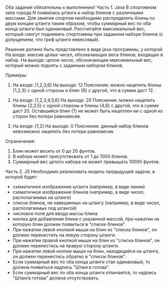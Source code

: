 Оба задания обязательны к выполнению!
Часть 1. Java
В спортивном зале города N появилась штанга и набор блинов с различными массами. Для занятия спортом необходимо распределить блины по двум концам штанги таким образом, чтобы суммарный вес по оба конца штанги был одинаковый. Рассчитайте максимальный вес, который смогут поднимать спортсмены при заданном наборе блинов (с допущением, что гриф штанги невесомый).

Решение должно быть представлено в виде java-программы, у которой:
На входе: массив целых чисел, обозначающих веса блинов, входящих в набор.
На выходе: целое число, обозначающее максимальный вес, который можно поднять с заданным набором блинов.

Примеры:
1) На входе: [1,2,3,6]
На выходе: 12
Пояснение: можно нацепить блины {1,2,3} с одной стороны и блин {6} с другой, что в сумме даст 12.

2) На входе: [1,2,3,4,5,6]
На выходе: 20
Пояснение: можно нацепить блины {2,3,5} с одной стороны и блины {4,6} с другой, что в сумме даст 20. Оставшийся блин {1} не может быть нацеплен ни с одной из сторон без потери равновесия.

3) На входе: [1,2]
На выходе: 0
Пояснение: данный набор блинов невозможно нацепить без потери равновесия.

Ограничения:
1) Блин может весить от 0 до 20 фунтов.
2) В наборе может присутствовать от 1 до 1000 блинов.
3) Суммарный вес целого набора не может превышать 10000 фунтов.


Часть 2. JS
Необходимо реализовать модель предыдущей задачи, в которой будет:
* схематичное изображение штанги (например, в виде линии)
* схематичное изображение блинов (например, в виде чисел, располагаемых на штанге)
* список блинов, не навешенных на штангу (например, в виде чисел, располагаемых под штангой)
* числовое поле для ввода массы блина
* кнопка для добавления блина с указанной массой, при нажатии на которую блин должен появиться в "списке блинов".
* При нажатии левой кнопкой мыши на блин из "списка блинов", он должен перенестить на левую сторону штанги.
* При нажатии правой кнопкой мыши на блин из "списка блинов", он должен перенестись на правую сторону штанги.
* При нажатии левой кнопки мыши на блин, находящийся на штанге, он должен перенестись обратно в "список блинов".
* Если суммарный вес по оба конца штанги стал одинаковый, то должна появиться надпись "Штанга готова".
* Если суммарный вес по оба конца штанги отличается, то надпись "Штанга готова" должна отсутствовать.

